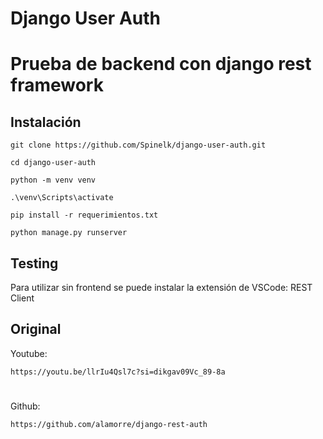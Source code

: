 # Django User Auth
# Prueba de backend con django rest framework

## Instalación
```
git clone https://github.com/Spinelk/django-user-auth.git

cd django-user-auth

python -m venv venv

.\venv\Scripts\activate

pip install -r requerimientos.txt

python manage.py runserver

```

## Testing

Para utilizar sin frontend se puede instalar la extensión de VSCode: REST Client

## Original

Youtube:
```
https://youtu.be/llrIu4Qsl7c?si=dikgav09Vc_89-8a
```
#

Github:
```
https://github.com/alamorre/django-rest-auth
```
